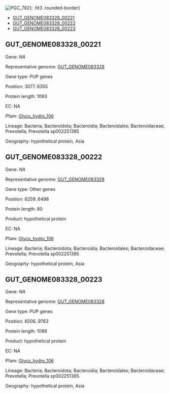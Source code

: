 ![PGC_782](../static/images/Clusters_figure/PGC_782.jpg){: .fit3 .rounded-border}

<ul id="myTab" class="nav nav-tabs">
  <li class="active">
        <a href="#tab1" data-toggle="tab">GUT_GENOME083328_00221</a>
  </li>
<li><a href="#tab2" data-toggle="tab">GUT_GENOME083328_00222</a></li>
<li><a href="#tab3" data-toggle="tab">GUT_GENOME083328_00223</a></li>
</ul>

<div id="myTabContent" class="tab-content">
  <div class="tab-pane fade in active" id="tab1">

<h2 id="GUT_GENOME083328_00221">GUT_GENOME083328_00221</h2>
<p>Gene: <em>NA</em>
<p>Representative genome: <a href="https://www.ebi.ac.uk/metagenomics/genomes/MGYG-HGUT-04371">GUT_GENOME083328</a></p>
<p>Gene type: PUP genes</p>
<p>Position: 3077..6355</p>
<p>Protein length: 1093</p>
<p>EC: NA</p>
<p>Pfam: <a href="http://pfam.xfam.org/family/Glyco_hydro_106">Glyco_hydro_106</a></p>

<p>Lineage: Bacteria; Bacteroidota; Bacteroidia; Bacteroidales; Bacteroidaceae; Prevotella; Prevotella sp002251385</p>
<p>Geography: hypothetical protein, Asia</p>
  </div>

  <div class="tab-pane fade" id="tab2">

<h2 id="GUT_GENOME083328_00222">GUT_GENOME083328_00222</h2>
<p>Gene: <em>NA</em></p>
<p>Representative genome: <a href="https://www.ebi.ac.uk/metagenomics/genomes/MGYG-HGUT-04371">GUT_GENOME083328</a></p>
<p>Gene type: Other genes</p>
<p>Position: 6259..6498</p>
<p>Protein length: 80</p>
<p>Product: hypothetical protein</p>
<p>EC: NA</p>
<p>Pfam: <a href="http://pfam.xfam.org/family/Glyco_hydro_106">Glyco_hydro_106</a></p>

<p>Lineage: Bacteria; Bacteroidota; Bacteroidia; Bacteroidales; Bacteroidaceae; Prevotella; Prevotella sp002251385</p>
<p>Geography: hypothetical protein, Asia</p>

  </div>
  <div class="tab-pane fade" id="tab3">

<h2 id="GUT_GENOME083328_00223">GUT_GENOME083328_00223</h2>
<p>Gene: <em>NA</em></p>
<p>Representative genome: <a href="https://www.ebi.ac.uk/metagenomics/genomes/MGYG-HGUT-04371">GUT_GENOME083328</a></p>
<p>Gene type: PUP genes</p>
<p>Position: 6506..9763</p>
<p>Protein length: 1086</p>
<p>Product: hypothetical protein</p>
<p>EC: NA</p>
<p>Pfam: <a href="http://pfam.xfam.org/family/Glyco_hydro_106">Glyco_hydro_106</a></p>

<p>Lineage: Bacteria; Bacteroidota; Bacteroidia; Bacteroidales; Bacteroidaceae; Prevotella; Prevotella sp002251385</p>
<p>Geography: hypothetical protein, Asia</p>

  </div>
</div>
